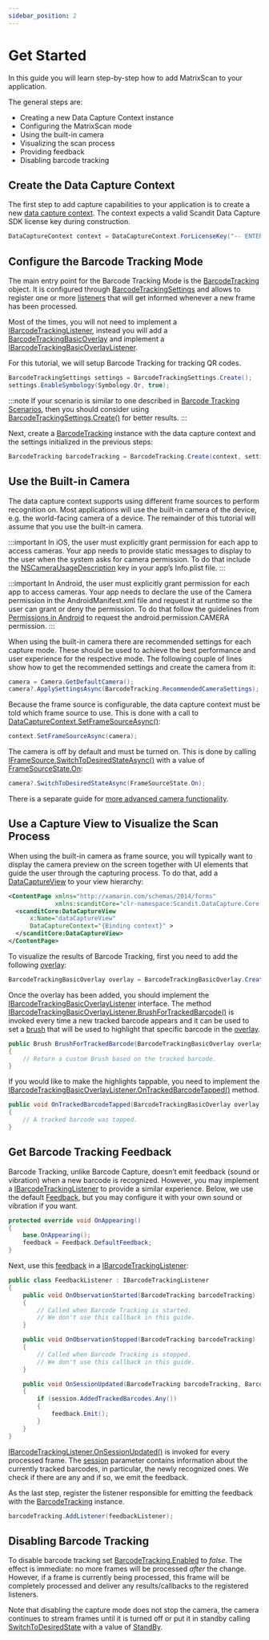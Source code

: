 ```yaml
---
sidebar_position: 2
---
```


# Get Started

In this guide you will learn step-by-step how to add MatrixScan to your application.

The general steps are:

- Creating a new Data Capture Context instance
- Configuring the MatrixScan mode
- Using the built-in camera
- Visualizing the scan process
- Providing feedback
- Disabling barcode tracking

## Create the Data Capture Context

The first step to add capture capabilities to your application is to create a new [data capture context](https://docs.scandit.com/data-capture-sdk/xamarin.forms/core/api/data-capture-context.html#class-scandit.datacapture.core.DataCaptureContext). The context expects a valid Scandit Data Capture SDK license key during construction.

```c#
DataCaptureContext context = DataCaptureContext.ForLicenseKey("-- ENTER YOUR SCANDIT LICENSE KEY HERE --");
```

## Configure the Barcode Tracking Mode

The main entry point for the Barcode Tracking Mode is the [BarcodeTracking](https://docs.scandit.com/data-capture-sdk/xamarin.forms/barcode-capture/api/barcode-tracking.html#class-scandit.datacapture.barcode.tracking.BarcodeTracking) object. It is configured through [BarcodeTrackingSettings](https://docs.scandit.com/data-capture-sdk/xamarin.forms/barcode-capture/api/barcode-tracking-settings.html#class-scandit.datacapture.barcode.tracking.BarcodeTrackingSettings) and allows to register one or more [listeners](https://docs.scandit.com/data-capture-sdk/xamarin.forms/barcode-capture/api/barcode-tracking-listener.html#interface-scandit.datacapture.barcode.tracking.IBarcodeTrackingListener) that will get informed whenever a new frame has been processed.

Most of the times, you will not need to implement a [IBarcodeTrackingListener](https://docs.scandit.com/data-capture-sdk/xamarin.forms/barcode-capture/api/barcode-tracking-listener.html#interface-scandit.datacapture.barcode.tracking.IBarcodeTrackingListener), instead you will add a [BarcodeTrackingBasicOverlay](https://docs.scandit.com/data-capture-sdk/xamarin.forms/barcode-capture/api/ui/barcode-tracking-basic-overlay.html#class-scandit.datacapture.barcode.tracking.ui.BarcodeTrackingBasicOverlay) and implement a [IBarcodeTrackingBasicOverlayListener](https://docs.scandit.com/data-capture-sdk/xamarin.forms/barcode-capture/api/ui/barcode-tracking-basic-overlay-listener.html#interface-scandit.datacapture.barcode.tracking.ui.IBarcodeTrackingBasicOverlayListener).

For this tutorial, we will setup Barcode Tracking for tracking QR codes.

```c#
BarcodeTrackingSettings settings = BarcodeTrackingSettings.Create();
settings.EnableSymbology(Symbology.Qr, true);
```

:::note
If your scenario is similar to one described in [Barcode Tracking Scenarios](https://docs.scandit.com/data-capture-sdk/xamarin.forms/barcode-capture/barcode-tracking-scenarios.html), then you should consider using [BarcodeTrackingSettings.Create()](https://docs.scandit.com/data-capture-sdk/xamarin.forms/barcode-capture/api/barcode-tracking-settings.html#method-scandit.datacapture.barcode.tracking.BarcodeTrackingSettings.ForScenario) for better results.
:::

Next, create a [BarcodeTracking](https://docs.scandit.com/data-capture-sdk/xamarin.forms/barcode-capture/api/barcode-tracking.html#class-scandit.datacapture.barcode.tracking.BarcodeTracking) instance with the data capture context and the settings initialized in the previous steps:

```c#
BarcodeTracking barcodeTracking = BarcodeTracking.Create(context, settings);
```

## Use the Built-in Camera

The data capture context supports using different frame sources to perform recognition on. Most applications will use the built-in camera of the device, e.g. the world-facing camera of a device. The remainder of this tutorial will assume that you use the built-in camera.

:::important
In iOS, the user must explicitly grant permission for each app to access cameras. Your app needs to provide static messages to display to the user when the system asks for camera permission. To do that include the [NSCameraUsageDescription](https://learn.microsoft.com/en-us/xamarin/ios/app-fundamentals/security-privacy?tabs=macos#:~:text=NSCameraUsageDescription) key in your app’s Info.plist file.
:::

:::important
In Android, the user must explicitly grant permission for each app to access cameras. Your app needs to declare the use of the Camera permission in the AndroidManifest.xml file and request it at runtime so the user can grant or deny the permission. To do that follow the guidelines from [Permissions in Android](https://learn.microsoft.com/en-us/xamarin/android/app-fundamentals/permissions) to request the android.permission.CAMERA permission.
:::

When using the built-in camera there are recommended settings for each capture mode. These should be used to achieve the best performance and user experience for the respective mode. The following couple of lines show how to get the recommended settings and create the camera from it:

```c#
camera = Camera.GetDefaultCamera();
camera?.ApplySettingsAsync(BarcodeTracking.RecommendedCameraSettings);
```

Because the frame source is configurable, the data capture context must be told which frame source to use. This is done with a call to [DataCaptureContext.SetFrameSourceAsync()](https://docs.scandit.com/data-capture-sdk/xamarin.forms/core/api/data-capture-context.html#method-scandit.datacapture.core.DataCaptureContext.SetFrameSourceAsync):

```c#
context.SetFrameSourceAsync(camera);
```

The camera is off by default and must be turned on. This is done by calling [IFrameSource.SwitchToDesiredStateAsync()](https://docs.scandit.com/data-capture-sdk/xamarin.forms/core/api/frame-source.html#method-scandit.datacapture.core.IFrameSource.SwitchToDesiredStateAsync) with a value of [FrameSourceState.On](https://docs.scandit.com/data-capture-sdk/xamarin.forms/core/api/frame-source.html#value-scandit.datacapture.core.FrameSourceState.On):

```c#
camera?.SwitchToDesiredStateAsync(FrameSourceState.On);
```

There is a separate guide for [more advanced camera functionality](advanced-topics.html).

## Use a Capture View to Visualize the Scan Process

When using the built-in camera as frame source, you will typically want to display the camera preview on the screen together with UI elements that guide the user through the capturing process. To do that, add a [DataCaptureView](https://docs.scandit.com/data-capture-sdk/xamarin.forms/core/api/ui/data-capture-view.html#class-scandit.datacapture.core.ui.DataCaptureView) to your view hierarchy:

```xml
<ContentPage xmlns="http://xamarin.com/schemas/2014/forms"
             xmlns:scanditCore="clr-namespace:Scandit.DataCapture.Core.UI.Unified;assembly=ScanditCaptureCoreUnified">
  <scanditCore:DataCaptureView
      x:Name="dataCaptureView"
      DataCaptureContext="{Binding context}" >
  </scanditCore:DataCaptureView>
</ContentPage>
```

To visualize the results of Barcode Tracking, first you need to add the following [overlay](https://docs.scandit.com/data-capture-sdk/xamarin.forms/barcode-capture/api/ui/barcode-tracking-basic-overlay.html#class-scandit.datacapture.barcode.tracking.ui.BarcodeTrackingBasicOverlay):

```c#
BarcodeTrackingBasicOverlay overlay = BarcodeTrackingBasicOverlay.Create(barcodeTracking, dataCaptureView);
```

Once the overlay has been added, you should implement the [IBarcodeTrackingBasicOverlayListener](https://docs.scandit.com/data-capture-sdk/xamarin.forms/barcode-capture/api/ui/barcode-tracking-basic-overlay-listener.html#interface-scandit.datacapture.barcode.tracking.ui.IBarcodeTrackingBasicOverlayListener) interface. The method [IBarcodeTrackingBasicOverlayListener.BrushForTrackedBarcode()](https://docs.scandit.com/data-capture-sdk/xamarin.forms/barcode-capture/api/ui/barcode-tracking-basic-overlay-listener.html#method-scandit.datacapture.barcode.tracking.ui.IBarcodeTrackingBasicOverlayListener.BrushForTrackedBarcode) is invoked every time a new tracked barcode appears and it can be used to set a [brush](https://docs.scandit.com/data-capture-sdk/xamarin.forms/core/api/ui/brush.html#class-scandit.datacapture.core.ui.Brush) that will be used to highlight that specific barcode in the [overlay](https://docs.scandit.com/data-capture-sdk/xamarin.forms/barcode-capture/api/ui/barcode-tracking-basic-overlay.html#class-scandit.datacapture.barcode.tracking.ui.BarcodeTrackingBasicOverlay).

```c#
public Brush BrushForTrackedBarcode(BarcodeTrackingBasicOverlay overlay, TrackedBarcode trackedBarcode)
{
    // Return a custom Brush based on the tracked barcode.
}
```

If you would like to make the highlights tappable, you need to implement the [IBarcodeTrackingBasicOverlayListener.OnTrackedBarcodeTapped()](https://docs.scandit.com/data-capture-sdk/xamarin.forms/barcode-capture/api/ui/barcode-tracking-basic-overlay-listener.html#method-scandit.datacapture.barcode.tracking.ui.IBarcodeTrackingBasicOverlayListener.OnTrackedBarcodeTapped) method.

```c#
public void OnTrackedBarcodeTapped(BarcodeTrackingBasicOverlay overlay, TrackedBarcode trackedBarcode)
{
    // A tracked barcode was tapped.
}
```

## Get Barcode Tracking Feedback

Barcode Tracking, unlike Barcode Capture, doesn’t emit feedback (sound or vibration) when a new barcode is recognized. However, you may implement a [IBarcodeTrackingListener](https://docs.scandit.com/data-capture-sdk/xamarin.forms/barcode-capture/api/barcode-tracking-listener.html#interface-scandit.datacapture.barcode.tracking.IBarcodeTrackingListener) to provide a similar experience. Below, we use the default [Feedback](https://docs.scandit.com/data-capture-sdk/xamarin.forms/core/api/feedback.html#class-scandit.datacapture.core.Feedback), but you may configure it with your own sound or vibration if you want.

```c#
protected override void OnAppearing()
{
    base.OnAppearing();
    feedback = Feedback.DefaultFeedback;
}
```

Next, use this [feedback](https://docs.scandit.com/data-capture-sdk/xamarin.forms/core/api/feedback.html#class-scandit.datacapture.core.Feedback) in a [IBarcodeTrackingListener](https://docs.scandit.com/data-capture-sdk/xamarin.forms/barcode-capture/api/barcode-tracking-listener.html#interface-scandit.datacapture.barcode.tracking.IBarcodeTrackingListener):

```c#
public class FeedbackListener : IBarcodeTrackingListener
{
    public void OnObservationStarted(BarcodeTracking barcodeTracking)
    {
        // Called when Barcode Tracking is started.
        // We don't use this callback in this guide.
    }

    public void OnObservationStopped(BarcodeTracking barcodeTracking)
    {
        // Called when Barcode Tracking is stopped.
        // We don't use this callback in this guide.
    }

    public void OnSessionUpdated(BarcodeTracking barcodeTracking, BarcodeTrackingSession session, IFrameData frameData)
    {
        if (session.AddedTrackedBarcodes.Any())
        {
            feedback.Emit();
        }
    }
}
```

[IBarcodeTrackingListener.OnSessionUpdated()](https://docs.scandit.com/data-capture-sdk/xamarin.forms/barcode-capture/api/barcode-tracking-listener.html#method-scandit.datacapture.barcode.tracking.IBarcodeTrackingListener.OnSessionUpdated) is invoked for every processed frame. The [session](https://docs.scandit.com/data-capture-sdk/xamarin.forms/barcode-capture/api/barcode-tracking-session.html#class-scandit.datacapture.barcode.tracking.BarcodeTrackingSession) parameter contains information about the currently tracked barcodes, in particular, the newly recognized ones. We check if there are any and if so, we emit the feedback.

As the last step, register the listener responsible for emitting the feedback with the [BarcodeTracking](https://docs.scandit.com/data-capture-sdk/xamarin.forms/barcode-capture/api/barcode-tracking.html#class-scandit.datacapture.barcode.tracking.BarcodeTracking) instance.

```c#
barcodeTracking.AddListener(feedbackListener);
```

## Disabling Barcode Tracking

To disable barcode tracking set [BarcodeTracking.Enabled](https://docs.scandit.com/data-capture-sdk/xamarin.forms/barcode-capture/api/barcode-tracking.html#property-scandit.datacapture.barcode.tracking.BarcodeTracking.IsEnabled) to _false_. The effect is immediate: no more frames will be processed _after_ the change. However, if a frame is currently being processed, this frame will be completely processed and deliver any results/callbacks to the registered listeners.

Note that disabling the capture mode does not stop the camera, the camera continues to stream frames until it is turned off or put it in standby calling [SwitchToDesiredState](https://docs.scandit.com/data-capture-sdk/xamarin.forms/core/api/frame-source.html#method-scandit.datacapture.core.IFrameSource.SwitchToDesiredStateAsync) with a value of [StandBy](https://docs.scandit.com/data-capture-sdk/xamarin.forms/core/api/frame-source.html#value-scandit.datacapture.core.FrameSourceState.Standby).
